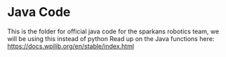 # Java Code
This is the folder for official java code for the sparkans robotics team, we will be using this instead of python
Read up on the Java functions here: https://docs.wpilib.org/en/stable/index.html
